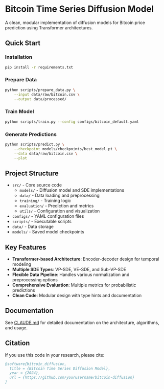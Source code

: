 # Bitcoin Time Series Diffusion Model

A clean, modular implementation of diffusion models for Bitcoin price prediction using Transformer architectures.

## Quick Start

### Installation

```bash
pip install -r requirements.txt
```

### Prepare Data

```bash
python scripts/prepare_data.py \
    --input data/raw/bitcoin.csv \
    --output data/processed/
```

### Train Model

```bash
python scripts/train.py --config configs/bitcoin_default.yaml
```

### Generate Predictions

```bash
python scripts/predict.py \
    --checkpoint models/checkpoints/best_model.pt \
    --data data/raw/bitcoin.csv \
    --plot
```

## Project Structure

- `src/` - Core source code
  - `models/` - Diffusion model and SDE implementations
  - `data/` - Data loading and preprocessing
  - `training/` - Training logic
  - `evaluation/` - Prediction and metrics
  - `utils/` - Configuration and visualization
- `configs/` - YAML configuration files
- `scripts/` - Executable scripts
- `data/` - Data storage
- `models/` - Saved model checkpoints

## Key Features

- **Transformer-based Architecture**: Encoder-decoder design for temporal modeling
- **Multiple SDE Types**: VP-SDE, VE-SDE, and Sub-VP-SDE
- **Flexible Data Pipeline**: Handles various normalization and preprocessing options
- **Comprehensive Evaluation**: Multiple metrics for probabilistic predictions
- **Clean Code**: Modular design with type hints and documentation

## Documentation

See [CLAUDE.md](CLAUDE.md) for detailed documentation on the architecture, algorithms, and usage.

## Citation

If you use this code in your research, please cite:

```bibtex
@software{bitcoin_diffusion,
  title = {Bitcoin Time Series Diffusion Model},
  year = {2024},
  url = {https://github.com/yourusername/bitcoin-diffusion}
}
```